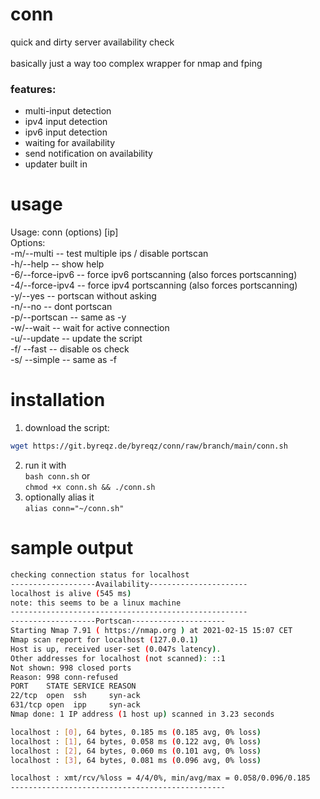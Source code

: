 # conn
quick and dirty server availability check <br> <br>
basically just a way too complex wrapper for nmap and fping <br>

### features: 
- multi-input detection
- ipv4 input detection
- ipv6 input detection
- waiting for availability
- send notification on availability
- updater built in

# usage
Usage: conn (options) [ip] <br>
Options: <br>
 -m/--multi -- test multiple ips / disable portscan <br>
 -h/--help -- show help <br>
 -6/--force-ipv6 -- force ipv6 portscanning (also forces portscanning) <br>
 -4/--force-ipv4 -- force ipv4 portscanning (also forces portscanning) <br>
 -y/--yes -- portscan without asking <br>
 -n/--no -- dont portscan <br>
 -p/--portscan -- same as -y <br>
 -w/--wait -- wait for active connection <br>
 -u/--update -- update the script <br>
 -f/ --fast -- disable os check <br>
 -s/ --simple -- same as -f <br>

# installation
1. download the script: <br>
```bash
wget https://git.byreqz.de/byreqz/conn/raw/branch/main/conn.sh
```
2. run it with <br>
``
bash conn.sh
``
or <br>
``
chmod +x conn.sh && ./conn.sh
``
3. optionally alias it <br>
``alias conn="~/conn.sh"``

# sample output
```bash
checking connection status for localhost
-------------------Availability----------------------
localhost is alive (545 ms)
note: this seems to be a linux machine
-----------------------------------------------------
-------------------Portscan---------------------
Starting Nmap 7.91 ( https://nmap.org ) at 2021-02-15 15:07 CET
Nmap scan report for localhost (127.0.0.1)
Host is up, received user-set (0.047s latency).
Other addresses for localhost (not scanned): ::1
Not shown: 998 closed ports
Reason: 998 conn-refused
PORT    STATE SERVICE REASON
22/tcp  open  ssh     syn-ack
631/tcp open  ipp     syn-ack
Nmap done: 1 IP address (1 host up) scanned in 3.23 seconds

localhost : [0], 64 bytes, 0.185 ms (0.185 avg, 0% loss)
localhost : [1], 64 bytes, 0.058 ms (0.122 avg, 0% loss)
localhost : [2], 64 bytes, 0.060 ms (0.101 avg, 0% loss)
localhost : [3], 64 bytes, 0.081 ms (0.096 avg, 0% loss)

localhost : xmt/rcv/%loss = 4/4/0%, min/avg/max = 0.058/0.096/0.185
------------------------------------------------
```
